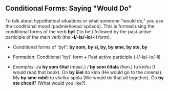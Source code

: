## Conditional Forms: Saying "Would Do"

To talk about hypothetical situations or what someone "would do," you use the conditional mood (podmieňovací spôsob). This is formed using the conditional forms of the verb **byť** ('to be') followed by the past active participle of the main verb (the **-l/-la/-lo/-li** form).

* Conditional forms of 'byť': **by som, by si, by, by sme, by ste, by**
* Formation: Conditional 'byť' form + Past active participle (-l/-la/-lo/-li)

* *Examples:* Ja **by som čítal** (masc.) / **by som čítala** (fem.) tú knihu (I would read that book). On **by šiel** do kina (He would go to the cinema). My **by sme robili** to všetko spolu (We would do that all together). Čo **by ste chceli**? (What would you like?).